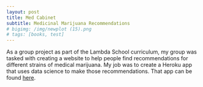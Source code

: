 ```yaml
---
layout: post
title: Med Cabinet
subtitle: Medicinal Marijuana Recommendations
# bigimg: /img/newplot (15).png
# tags: [books, test]
---
```


As a group project as part of the Lambda School curriculum, my group was tasked with creating a website to help people find recommendations for different strains of medical marijuana.
My job was to create a Heroku app that uses data science to make those recommendations. That app can be found [here](https://medcabinet1flaskapi.herokuapp.com/).
